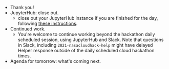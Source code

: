 - Thank you!
- JupyterHub: close out. 
  - close out your JupyterHub instance if you are finished for the day, following [these instructions](https://nasa-openscapes.github.io/2021-Cloud-Hackathon/clinic/jupyterhub.html#how-do-i-end-my-openscapes-session). 
- Continued work. 
  - You're welcome to continue working beyond the hackathon daily scheduled session, using JupyterHub and Slack. Note that questions in Slack, including `2021-nasacloudhack-help` might have delayed Helper response outside of the daily scheduled cloud hackathon times. 
- Agenda for tomorrow: what's coming next.